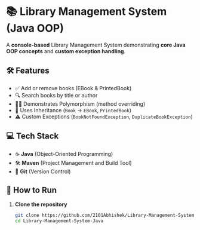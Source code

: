 # 📚 Library Management System (Java OOP)

A **console-based** Library Management System demonstrating **core Java OOP concepts** and **custom exception handling**.

## 🛠 Features
- ✅ Add or remove books (EBook & PrintedBook)
- 🔍 Search books by title or author
- 👨‍🏫 Demonstrates Polymorphism (method overriding)
- 🧬 Uses Inheritance (`Book` → `EBook`, `PrintedBook`)
- ⚠️ Custom Exceptions (`BookNotFoundException`, `DuplicateBookException`)

## 💻 Tech Stack
- ☕ **Java** (Object-Oriented Programming)
- 🛠 **Maven** (Project Management and Build Tool)
- 🧾 **Git** (Version Control)

## 🚀 How to Run

1. **Clone the repository**

   ```bash
   git clone https://github.com/2101Abhishek/Library-Management-System-Java.git
   cd Library-Management-System-Java
